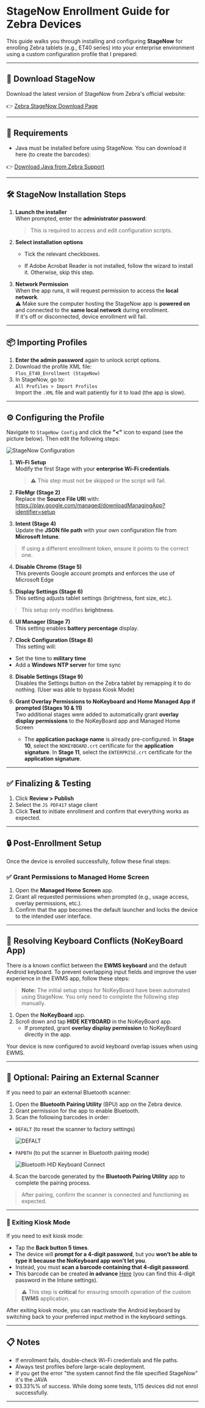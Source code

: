 # StageNow Enrollment Guide for Zebra Devices

This guide walks you through installing and configuring **StageNow** for enrolling Zebra tablets (e.g., ET40 series) into your enterprise environment using a custom configuration profile that I prepared:

---

## 🔗 Download StageNow

Download the latest version of StageNow from Zebra's official website:

👉 [Zebra StageNow Download Page](https://www.zebra.com/us/en/support-downloads/software/mobile-computer-software/stagenow.html?downloadId=85083242-9046-4c7e-8dd7-7cb2d23cd168)

---

## 📝 Requirements

- Java must be installed before using StageNow. You can download it here (to create the barcodes):

👉 [Download Java from Zebra Support](https://www.java.com/en/download/)

---

## 🛠️ StageNow Installation Steps

1. **Launch the installer**  
   When prompted, enter the **administrator password**:  
   > This is required to access and edit configuration scripts.

2. **Select installation options**  
   - Tick the relevant checkboxes.

   - If Adobe Acrobat Reader is not installed, follow the wizard to install it. Otherwise, skip this step.

3. **Network Permission**  
   When the app runs, it will request permission to access the **local network**.  
   ⚠️ Make sure the computer hosting the StageNow app is **powered on** and connected to the **same local network** during enrollment.  
   If it's off or disconnected, device enrollment will fail.

---

## 📦 Importing Profiles

1. **Enter the admin password** again to unlock script options.
2. Download the profile XML file:  
   `Flos_ET40_Enrollment (StageNow)`
3. In StageNow, go to:  
   `All Profiles > Import Profiles`  
   Import the `.XML` file and wait patiently for it to load (the app is slow).

---

## ⚙️ Configuring the Profile

Navigate to `StageNow Config` and click the **"<"** icon to expand (see the picture below). Then edit the following steps:

![StageNow Configuration](images/Picture1.png)

1. **Wi-Fi Setup**  
   Modify the first Stage with your **enterprise Wi-Fi credentials**.  
   > ⚠️ This step must not be skipped or the script will fail.

2. **FileMgr (Stage 2)**  
   Replace the **Source File URI** with:  
    https://play.google.com/managed/downloadManagingApp?identifier=setup

3. **Intent (Stage 4)**  
Update the **JSON file path** with your own configuration file from **Microsoft Intune**.  
> If using a different enrollment token, ensure it points to the correct one.

4. **Disable Chrome (Stage 5)**  
This prevents Google account prompts and enforces the use of Microsoft Edge

5. **Display Settings (Stage 6)**  
This setting adjusts tablet settings (brightness, font size, etc.).  
> This setup only modifies **brightness**.

6. **UI Manager (Stage 7)**  
This setting enables **battery percentage** display.

7. **Clock Configuration (Stage 8)**  
This setting will:
  - Set the time to **military time**  
  - Add a **Windows NTP server** for time sync

8. **Disable Settings (Stage 9)**  
Disables the Settings button on the Zebra tablet by remapping it to do nothing. (User was able to bypass Kiosk Mode)

9. **Grant Overlay Permissions to NoKeyboard and Home Managed App if prompted (Stages 10 & 11)**  
   Two additional stages were added to automatically grant **overlay display permissions** to the NoKeyBoard app and Managed Home Screen

   - The **application package name** is already pre-configured.
   In **Stage 10**, select the `NOKEYBOARD.crt` certificate for the **application signature**.
   In **Stage 11**, select the `ENTERPRISE.crt` certificate for the **application signature**.

---

## ✅ Finalizing & Testing

1. Click **Review > Publish**
2. Select the `JS PDF417` stage client
3. Click **Test** to initiate enrollment and confirm that everything works as expected.

---

## 🔒 Post-Enrollment Setup

Once the device is enrolled successfully, follow these final steps:

### ✅ Grant Permissions to Managed Home Screen

1. Open the **Managed Home Screen** app.
2. Grant all requested permissions when prompted (e.g., usage access, overlay permissions, etc.).
3. Confirm that the app becomes the default launcher and locks the device to the intended user interface.

---

## 🧩 Resolving Keyboard Conflicts (NoKeyBoard App)

There is a known conflict between the **EWMS keyboard** and the default Android keyboard. To prevent overlapping input fields and improve the user experience in the EWMS app, follow these steps:

> **Note:** The initial setup steps for NoKeyBoard have been automated using StageNow. You only need to complete the following step manually.

1. Open the **NoKeyBoard** app.
2. Scroll down and tap **HIDE KEYBOARD** in the NoKeyBoard app.  
   - If prompted, grant **overlay display permission** to NoKeyBoard directly in the app.

Your device is now configured to avoid keyboard overlap issues when using EWMS.

---

## 🔗 Optional: Pairing an External Scanner

If you need to pair an external Bluetooth scanner:

1. Open the **Bluetooth Pairing Utility** (BPU) app on the Zebra device.
2. Grant permission for the app to enable Bluetooth.
3. Scan the following barcodes in order:
- `DEFALT` (to reset the scanner to factory settings)

  ![DEFALT](images/DEFALT.jpeg)
- `PAPBTH` (to put the scanner in Bluetooth pairing mode)

  ![Bluetooth HID Keyboard Connect](images/PAPBTH.jpeg)
4. Scan the barcode generated by the **Bluetooth Pairing Utility** app to complete the pairing process.

> After pairing, confirm the scanner is connected and functioning as expected.

---

### 🚪 Exiting Kiosk Mode

If you need to exit kiosk mode:

- Tap the **Back button 5 times**.
- The device will **prompt for a 4-digit password**, but you **won’t be able to type it because the NoKeyboard app won't let you**.
- Instead, you must **scan a barcode containing that 4-digit password**.
- This barcode can be created **in advance** [Here](https://barcode.tec-it.com/en/?data=Input%20the%20password%20here) (you can find this 4-digit password in the Intune settings).
> ⚠️ This step is **critical** for ensuring smooth operation of the custom **EWMS** application.

After exiting kiosk mode, you can reactivate the Android keyboard by switching back to your preferred input method in the keyboard settings. 

---

## 📋 Notes

- If enrollment fails, double-check Wi-Fi credentials and file paths.
- Always test profiles before large-scale deployment.
- If you get the error "the system cannot find the file specified StageNow" it's the JAVA
- 93.33%% of success. While doing some tests, 1/15 devices did not enrol successfully. 
---
